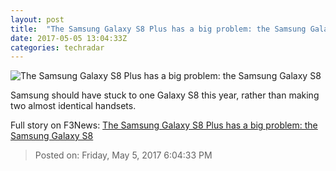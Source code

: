 ```yaml
---
layout: post
title:  "The Samsung Galaxy S8 Plus has a big problem: the Samsung Galaxy S8"
date: 2017-05-05 13:04:33Z
categories: techradar
---
```


![The Samsung Galaxy S8 Plus has a big problem: the Samsung Galaxy S8](http://cdn.mos.cms.futurecdn.net/Nzg9a7YakEsYGKrrkL6tRJ-1200-80.jpg)

Samsung should have stuck to one Galaxy S8 this year, rather than making two almost identical handsets.


Full story on F3News: [The Samsung Galaxy S8 Plus has a big problem: the Samsung Galaxy S8](http://www.f3nws.com/n/PTNED)

> Posted on: Friday, May 5, 2017 6:04:33 PM
